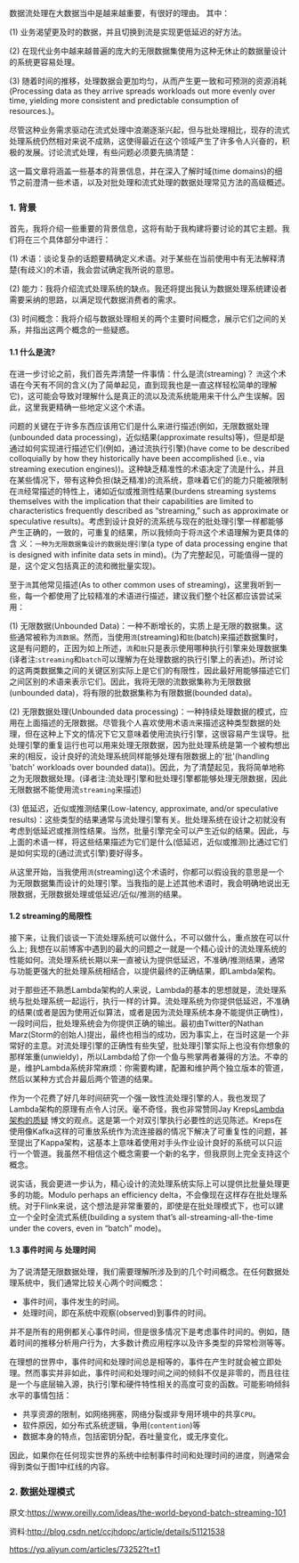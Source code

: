 数据流处理在大数据当中是越来越重要，有很好的理由。 其中：

(1) 业务渴望更及时的数据，并且切换到流是实现更低延迟的好方法。

(2) 在现代业务中越来越普遍的庞大的无限数据集使用为这种无休止的数据量设计的系统更容易处理。

(3) 随着时间的推移，处理数据会更加均匀，从而产生更一致和可预测的资源消耗(Processing data as they arrive spreads workloads out more evenly over time, yielding more consistent and predictable consumption of resources.)。

尽管这种业务需求驱动在流式处理中浪潮逐渐兴起，但与批处理相比，现存的流式处理系统仍然相对来说不成熟，这使得最近在这个领域产生了许多令人兴奋的，积极的发展。讨论流式处理，有些问题必须要先搞清楚：

这一篇文章将涵盖一些基本的背景信息，并在深入了解时域(time domains)的细节之前澄清一些术语，以及对批处理和流式处理的数据处理常见方法的高级概述。

### 1. 背景

首先，我将介绍一些重要的背景信息，这将有助于我构建将要讨论的其它主题。我们将在三个具体部分中进行：

(1) 术语：谈论复杂的话题要精确定义术语。对于某些在当前使用中有无法解释清楚(有歧义)的术语，我会尝试确定我所说的意思。

(2) 能力：我将介绍流式处理系统的缺点。我还将提出我认为数据处理系统建设者需要采纳的思路，以满足现代数据消费者的需求。

(3) 时间概念：我将介绍与数据处理相关的两个主要时间概念，展示它们之间的关系，并指出这两个概念的一些疑惑。

#### 1.1 什么是流?

在进一步讨论之前，我们首先弄清楚一件事情：什么是流(streaming)？ `流`这个术语在今天有不同的含义(为了简单起见，直到现我也是一直这样轻松简单的理解它)，这可能会导致对理解什么是真正的流以及流系统能用来干什么产生误解。因此，这里我更精确一些地定义这个术语。

问题的关键在于许多东西应该用它们是什么来进行描述(例如，无限数据处理(unbounded data processing)，近似结果(approximate results)等)，但是却是通过如何实现进行描述它们(例如，通过流执行引擎)(have come to be described colloquially by how they historically have been accomplished (i.e., via streaming execution engines))。这种缺乏精准性的术语决定了流是什么，并且在某些情况下，带有这种负担(缺乏精准)的流系统，意味着它们的能力只能被限制在`流`经常描述的特性上，诸如近似或推测性结果(burdens streaming systems themselves with the implication that their capabilities are limited to characteristics frequently described as “streaming,” such as approximate or speculative results)。考虑到设计良好的流系统与现在的批处理引擎一样都能够产生正确的，一致的，可重复的结果，所以我倾向于将`流`这个术语理解为更具体的含  义：`一种为无限数据集设计的数据处理引擎`(a type of data processing engine that is designed with infinite data sets in mind)。(为了完整起见，可能值得一提的是，这个定义包括真正的流和微批量实现)。

至于`流`其他常见描述(As to other common uses of streaming)，这里我听到一些，每一个都使用了比较精准的术语进行描述，建议我们整个社区都应该尝试采用：

(1) 无限数据(Unbounded Data)：一种不断增长的，实质上是无限的数据集。这些通常被称为`流数据`。然而，当使用`流`(streaming)和`批`(batch)来描述数据集时，这是有问题的，正因为如上所述，`流`和`批`只是表示使用哪种执行引擎来处理数据集(译者注:`streaming`和`batch`可以理解为在处理数据的执行引擎上的表述)。所讨论的这两类数据集之间的关键区别实际上是它们的有限性，因此最好用能够描述它们之间区别的术语来表示它们。因此，我将无限的流数据集称为无限数据(unbounded data)，将有限的批数据集称为有限数据(bounded data)。

(2) 无限数据处理(Unbounded data processing)：一种持续处理数据的模式，应用在上面描述的无限数据。尽管我个人喜欢使用术语`流`来描述这种类型数据的处理，但在这种上下文的情况下它又意味着使用流执行引擎，这很容易产生误导。批处理引擎的重复运行也可以用来处理无限数据，因为批处理系统是第一个被构想出来的(相反，设计良好的流处理系统同样能够处理有限数据上的'批'(handling 'batch' workloads over bounded data))。因此，为了清楚起见，我将简单地称之为无限数据处理。(译者注:流处理引擎和批处理引擎都能够处理无限数据，因此无限数据不能使用流`streaming`来描述)

(3) 低延迟，近似或推测结果(Low-latency, approximate, and/or speculative results)：这些类型的结果通常与流处理引擎有关。批处理系统在设计之初就没有考虑到低延迟或推测性结果。当然，批量引擎完全可以产生近似的结果。因此，与上面的术语一样，将这些结果描述为它们是什么(低延迟，近似或推测)比通过它们是如何实现的(通过流式引擎)要好得多。

从这里开始，当我使用`流`(streaming)这个术语时，你都可以假设我的意思是一个为无限数据集而设计的处理引擎。当我指的是上述其他术语时，我会明确地说出无限数据，无限数据处理或低延迟/近似/推测的结果。

#### 1.2 streaming的局限性

接下来，让我们谈谈一下流处理系统可以做什么，不可以做什么，重点放在可以什么上; 我想在以前博客中遇到的最大的问题之一就是一个精心设计的流处理系统的性能如何。流处理系统长期以来一直被认为提供低延迟，不准确/推测结果，通常与功能更强大的批处理系统相结合，以提供最终的正确结果，即Lambda架构。

对于那些还不熟悉Lambda架构的人来说，Lambda的基本的思想就是，流处理系统与批处理系统一起运行，执行一样的计算。流处理系统为你提供低延迟，不准确的结果(或者是因为使用近似算法，或者是因为流处理系统本身不能提供正确性)，一段时间后，批处理系统会为你提供正确的输出。最初由Twitter的Nathan Marz(Storm的创始人)提出，最终也相当的成功，因为事实上，在当时这是一个非常好的主意。对流处理引擎的正确性有些失望，批处理引擎实际上也没有你想象的那样笨重(unwieldy)，所以Lambda给了你一个鱼与熊掌两者兼得的方法。不幸的是，维护Lambda系统非常麻烦：你需要构建，配置和维护两个独立版本的管道，然后以某种方式合并最后两个管道的结果。

作为一个花费了好几年时间研究一个强一致性流处理引擎的人，我也发现了Lambda架构的原理有点令人讨厌。毫不奇怪，我也非常赞同Jay Kreps[Lambda架构的质疑](https://www.oreilly.com/ideas/questioning-the-lambda-architecture) 博文的观点。这是第一个对双引擎执行必要性的远见陈述。Kreps在使用像Kafka这样的可重放系统作为流连接器的情况下解决了可重复性的问题，甚至提出了Kappa架构，这基本上意味着使用对手头作业设计良好的系统可以只运行一个管道。我虽然不相信这个概念需要一个新的名字，但我原则上完全支持这个概念。

说实话，我会更进一步认为，精心设计的流处理系统实际上可以提供比批量处理更多的功能。Modulo perhaps an efficiency delta，不会像现在这样存在批处理系统。对于Flink来说，这个想法是非常重要的，即使是在批处理模式下，也可以建立一个全时全流式系统(building a system that’s all-streaming-all-the-time under the covers, even in “batch” mode)。



#### 1.3 事件时间 与 处理时间

为了说清楚无限数据处理，我们需要理解所涉及到的几个时间概念。在任何数据处理系统中，我们通常比较关心两个时间概念：
- 事件时间，事件发生的时间。
- 处理时间，即在系统中观察(observed)到事件的时间。

并不是所有的用例都关心事件时间，但是很多情况下是考虑事件时间的。例如，随着时间的推移分析用户行为，大多数计费应用程序以及许多类型的异常检测等等。

在理想的世界中，事件时间和处理时间总是相等的，事件在产生时就会被立即处理。然而事实并非如此，事件时间和处理时间之间的倾斜不仅是非零的，而且往往是一个与底层输入源，执行引擎和硬件特性相关的高度可变的函数。可能影响倾斜水平的事情包括：
- 共享资源的限制，如网络拥塞，网络分裂或非专用环境中的共享`CPU`。
- 软件原因，如分布式系统逻辑，争用(`contention`)等
- 数据本身的特点，包括密钥分配，吞吐量变化，或无序变化。

因此，如果你在任何现实世界的系统中绘制事件时间和处理时间的进度，则通常会得到类似于图1中红线的内容。

### 2. 数据处理模式






















原文:https://www.oreilly.com/ideas/the-world-beyond-batch-streaming-101

资料:http://blog.csdn.net/ccjhdopc/article/details/51121538

https://yq.aliyun.com/articles/73252?t=t1
